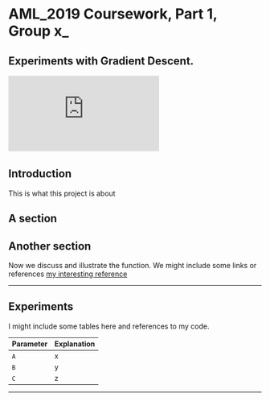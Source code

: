 # AML_2019 Coursework, Part 1, Group x_
Experiments with Gradient Descent.
---

![fn_loss_](https://github.com/alanchalk/aml_2019_gd/blob/master/images/04a_loss_function.pdf)

## Introduction
This is what this project is about

## A section

## Another section
Now we discuss and illustrate the function.  We might include some links or references [my interesting reference](http://jupyter.org/)

---
## Experiments

I might include some tables here and references to my code.

| Parameter      | Explanation |
|----------------|-------------|
|`A`             | x           |
|`B`             | y           |
|`C`             | z           |

---

